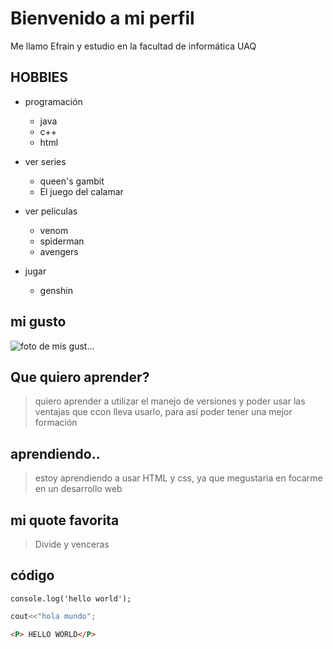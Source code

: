 # Bienvenido a mi perfil

Me llamo Efrain y estudio en la facultad de informática UAQ

## HOBBIES

- programación
    - java
    - c++
    - html

- ver series
    - queen's gambit
    - El juego del calamar 

 - ver peliculas 
    - venom
    - spiderman
    - avengers 
- jugar
    -   genshin



## mi gusto
![foto de mis gust...](mascota.jpg)

## Que quiero aprender?
> quiero aprender a utilizar el manejo de versiones y poder usar las ventajas que ccon lleva usarlo, para así poder tener una mejor formación 


## aprendiendo..
> estoy aprendiendo a usar HTML y css, ya que megustaria en focarme en un desarrollo web

## mi quote favorita

> Divide y venceras

## código

```javascrip
console.log('hello world');
```

``` c++
cout<<"hola mundo";
``` 


``` html
<P> HELLO WORLD</P>
```

